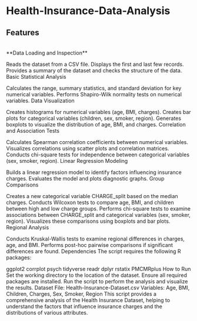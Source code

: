 # Health-Insurance-Data-Analysis

## Features
<br>
**Data Loading and Inspection**

Reads the dataset from a CSV file.
Displays the first and last few records.
Provides a summary of the dataset and checks the structure of the data.
Basic Statistical Analysis

Calculates the range, summary statistics, and standard deviation for key numerical variables.
Performs Shapiro-Wilk normality tests on numerical variables.
Data Visualization

Creates histograms for numerical variables (age, BMI, charges).
Creates bar plots for categorical variables (children, sex, smoker, region).
Generates boxplots to visualize the distribution of age, BMI, and charges.
Correlation and Association Tests

Calculates Spearman correlation coefficients between numerical variables.
Visualizes correlations using scatter plots and correlation matrices.
Conducts chi-square tests for independence between categorical variables (sex, smoker, region).
Linear Regression Modeling

Builds a linear regression model to identify factors influencing insurance charges.
Evaluates the model and plots diagnostic graphs.
Group Comparisons

Creates a new categorical variable CHARGE_split based on the median charges.
Conducts Wilcoxon tests to compare age, BMI, and children between high and low charge groups.
Performs chi-square tests to examine associations between CHARGE_split and categorical variables (sex, smoker, region).
Visualizes these comparisons using boxplots and bar plots.
Regional Analysis

Conducts Kruskal-Wallis tests to examine regional differences in charges, age, and BMI.
Performs post-hoc pairwise comparisons if significant differences are found.
Dependencies
The script requires the following R packages:

ggplot2
corrplot
psych
tidyverse
readr
dplyr
rstatix
PMCMRplus
How to Run
Set the working directory to the location of the dataset.
Ensure all required packages are installed.
Run the script to perform the analysis and visualize the results.
Dataset
File: Health-Insurance-Dataset.csv
Variables: Age, BMI, Children, Charges, Sex, Smoker, Region
This script provides a comprehensive analysis of the Health Insurance Dataset, helping to understand the factors that influence insurance charges and the distributions of various attributes.
